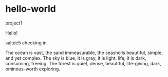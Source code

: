 # hello-world
project1

Hello!

saltdc5 checking in.

The ocean is vast, the sand immeasurable, the seashells beautiful, simple, and yet complex.
The sky is blue, it is gray, it is light, life, it is dark, consuming, freeing.
The forest is quiet, dense, beautiful, life-giving, dark, ominous-worth exploring.
